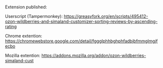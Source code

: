 Extension published:

Userscript (Tampermonkey):
https://greasyfork.org/en/scripts/495412-ozon-wildberries-and-simaland-customizer-sorting-reviews-by-ascending-rating

Chrome extention:
https://chromewebstore.google.com/detail/fggglphhbghphfadbjbfmmglmgjfecbo

Mozilla extention:
https://addons.mozilla.org/addon/ozon-wildberries-simaland-cust
